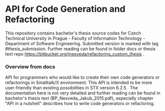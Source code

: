 # API for Code Generation and Refactoring #

This repository contains bachelor's thesis source codes for Czech Technical University in Prague - Faculty of Information Technology - Department of Software Engineering. Submitted version is marked with tag #thesis_submission. Further reading can be found in folder docs or thesis text repo https://bitbucket.org/jnesveda/refactoring_custom_thesis .

### Overview from docs ###

API for programmers who would like to create their own code generators or refactorings in Smalltalk/X environment. This API is intended to be more user-friendly than existing possibilities in STX version 6.2.5 . The documentation here is not very detailed and further reading can be found in bachelor's thesis text (BP_Nesveda_Jakub_2015.pdf), especially chapter "API in a nutshell" describes how to write code generators or refactoring.
